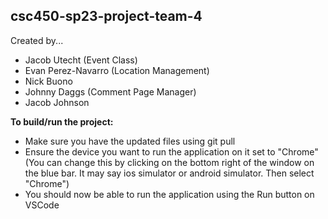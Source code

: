 ## csc450-sp23-project-team-4
Created by...
- Jacob Utecht (Event Class) 
- Evan Perez-Navarro (Location Management)
- Nick Buono
- Johnny Daggs (Comment Page Manager)
- Jacob Johnson 

**To build/run the project:**
- Make sure you have the updated files using git pull
- Ensure the device you want to run the application on it set to "Chrome" (You can change this by clicking on the bottom right of the window on the blue bar. It may say ios simulator or android simulator. Then select "Chrome")
- You should now be able to run the application using the Run button on VSCode
